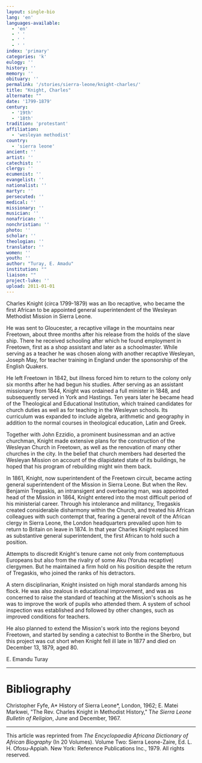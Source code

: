 ```yaml
---
layout: single-bio
lang: 'en'
languages-available:
  - 'en'
  - ' '
  - ' '
  - ' '
index: 'primary'
categories: 'k'
eulogy: ''
history: ''
memory: ''
obituary: ''
permalink: '/stories/sierra-leone/knight-charles/'
title: "Knight, Charles"
alternate: ""
date: '1799-1879'
century:
  - '19th'
  - '18th'
tradition: 'protestant'
affiliation:
  - 'wesleyan methodist'
country:
  - 'sierra leone'
ancient: ''
artist: ''
catechist: ''
clergy: ''
ecumenist: ''
evangelist: ''
nationalist: ''
martyr: ''
persecuted: ''
medical: ''
missionary: ''
musician: ''
nonafrican: ''
nonchristian: ''
photo: ''
scholar: ''
theologian: ''
translator: ''
women: ''
youth: ''
author: "Turay, E. Amadu"
institution: ""
liaison: ""
project-luke: ''
upload: 2011-01-01
---
```




Charles Knight (circa 1799-1879) was an Ibo recaptive, who became the first African to be appointed general superintendent of the Wesleyan Methodist Mission in Sierra Leone.

He was sent to Gloucester, a recaptive village in the mountains near Freetown, about three months after his release from the holds of the slave ship. There he received schooling after which he found employment in Freetown, first as a shop assistant and later as a schoolmaster. While serving as a teacher he was chosen along with another recaptive Wesleyan, Joseph May, for teacher training in England under the sponsorship of the English Quakers.

He left Freetown in 1842, but illness forced him to return to the colony only six months after he had begun his studies. After serving as an assistant missionary from 1844, Knight was ordained a full minister in 1848, and subsequently served in York and Hastings. Ten years later he became head of the Theological and Educational Institution, which trained candidates for church duties as well as for teaching in the Wesleyan schools. Its curriculum was expanded to include algebra, arithmetic and geography in addition to the normal courses in theological education, Latin and Greek.

Together with John Ezzidio, a prominent businessman and an active churchman, Knight made extensive plans for the construction of the Wesleyan Church in Freetown, as well as the renovation of many other churches in the city. In the belief that church members had deserted the Wesleyan Mission on account of the dilapidated state of its buildings, he hoped that his program of rebuilding might win them back.

In 1861, Knight, now superintendent of the Freetown circuit, became acting general superintendent of the Mission in Sierra Leone. But when the Rev. Benjamin Tregaskis, an intransigent and overbearing man, was appointed head of the Mission in 1864, Knight entered into the most difficult period of his ministerial career. Through his intolerance and militancy, Tregaskis created considerable disharmony within the Church, and treated his African colleagues with such contempt that, fearing a general revolt of the African clergy in Sierra Leone, the London headquarters prevailed upon him to return to Britain on leave in 1874. In that year Charles Knight replaced him as substantive general superintendent, the first African to hold such a position.

Attempts to discredit Knight's tenure came not only from contemptuous Europeans but also from the rivalry of some Aku (Yoruba recaptive) clergymen. But he maintained a firm hold on his position despite the return of Tregaskis, who joined the ranks of his detractors.

A stern disciplinarian, Knight insisted on high moral standards among his flock. He was also zealous in educational improvement, and was as concerned to raise the standard of teaching at the Mission's schools as he was to improve the work of pupils who attended them. A system of school inspection was established and followed by other changes, such as improved conditions for teachers.

He also planned to extend the Mission's work into the regions beyond Freetown, and started by sending a catechist to Bonthe in the Sherbro, but this project was cut short when Knight fell ill late in 1877 and died on December 13, 1879, aged 80.

E. Emandu Turay

---

# Bibliography

Christopher Fyfe, A* History of Sierra Leone*, London, 1962; E. Matei Markwei, "The Rev. Charles Knight in Methodist History," T*he Sierra Leone Bulletin of Religion*, June and December, 1967.

---

This article was reprinted from *The Encyclopaedia Africana Dictionary of African Biography* (In 20 Volumes). Volume Two: Sierra Leone-Zaire, Ed. L. H. Ofosu-Appiah. New York: Reference Publications Inc., 1979.  All rights reserved.